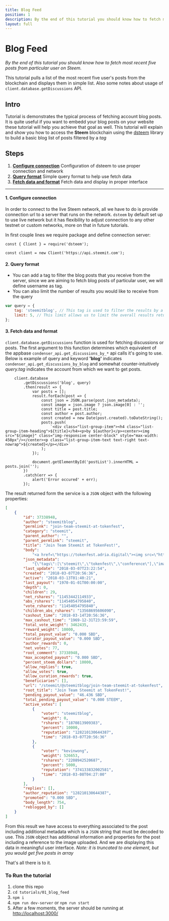 ```yaml
---
title: Blog Feed
position: 1
description: By the end of this tutorial you should know how to fetch most recent five posts from particular user on Steem
layout: full
---
```

# Blog Feed

_By the end of this tutorial you should know how to fetch most recent five posts from particular user on Steem._

This tutorial pulls a list of the most recent five user's posts from the blockchain and displays them in simple list. Also some notes about usage of `client.database.getDiscussions` API.

## Intro

Tutorial is demonstrates the typical process of fetching account blog posts. It is quite useful if you want to embedd your blog posts on your website these tutorial will help you achieve that goal as well. This tutorial will explain and show you how to access the **Steem** blockchain using the [dsteem](https://github.com/jnordberg/dsteem) library to build a basic blog list of posts filtered by a _tag_

## Steps

1.  [**Configure connection**](#Configure-connection) Configuration of dsteem to use proper connection and network
1.  [**Query format**](#Query-format) Simple query format to help use fetch data
1.  [**Fetch data and format**](#Fetch-data-and-format) Fetch data and display in proper interface

---

#### 1. Configure connection<a name="Configure-connection"></a>

In order to connect to the live Steem network, all we have to do is provide connection url to a server that runs on the network. `dsteem` by default set up to use live network but it has flexibility to adjust connection to any other testnet or custom networks, more on that in future tutorials.

In first couple lines we require package and define connection server:

```
const { Client } = require('dsteem');

const client = new Client('https://api.steemit.com');
```

#### 2. Query format<a name="Query-format"></a>

*   You can add a tag to filter the blog posts that you receive from the server, since we are aiming to fetch blog posts of particular user, we will define username as tag.
*   You can also limit the number of results you would like to receive from the query

```javascript
var query = {
    tag: 'steemitblog', // This tag is used to filter the results by a specific post tag
    limit: 5, // This limit allows us to limit the overall results returned to 5
};
```

#### 3. Fetch data and format<a name="Fetch-data-and-format"></a>

`client.database.getDiscussions` function is used for fetching discussions or posts. The first argument to this function determines which equivalent of the appbase `condenser_api.get_discussions_by_*` api calls it's going to use.  Below is example of query and keyword **'blog'** indicates `condenser_api.get_discussions_by_blog` and somewhat counter-intuitively _query.tag_ indicates the account from which we want to get posts.

```
    client.database
        .getDiscussions('blog', query)
        .then(result => {
            var posts = [];
            result.forEach(post => {
                const json = JSON.parse(post.json_metadata);
                const image = json.image ? json.image[0] : '';
                const title = post.title;
                const author = post.author;
                const created = new Date(post.created).toDateString();
                posts.push(
                    `<div class="list-group-item"><h4 class="list-group-item-heading">${title}</h4><p>by ${author}</p><center><img src="${image}" class="img-responsive center-block" style="max-width: 450px"/></center><p class="list-group-item-text text-right text-nowrap">${created}</p></div>`
                );
            });

            document.getElementById('postList').innerHTML = posts.join('');
        })
        .catch(err => {
            alert('Error occured' + err);
        });
```

The result returned form the service is a `JSON` object with the following properties:

```json
[
    {
        "id": 37338948,
        "author": "steemitblog",
        "permlink": "join-team-steemit-at-tokenfest",
        "category": "steemit",
        "parent_author": "",
        "parent_permlink": "steemit",
        "title": "Join Team Steemit at TokenFest!",
        "body":
            "<a href=\"https://tokenfest.adria.digital\"><img src=\"https://i.imgur.com/fOScDIW.png\"/></a>\n\nHello Steemians! If you’d like to meet Team Steemit live-in-person, or are just interested in attending what promises to be a great blockchain conference, join us at <a href=\"https://tokenfest.adria.digital/\">TokenFest</a> in San Francisco from March 15th to 16th. \n\nSteemit CEO, Ned Scott, will be participating in a fireside chat alongside Steemit’s CTO, Harry Schmidt, as well as the creator of Utopian.io, Diego Pucci. Steemit will also be hosting the opening party on Thursday night and we’d certainly love to meet as many of you as possible IRL, so head on over to https://tokenfest.adria.digital/ and get your tickets while you can. \n\n*Team Steemit*",
        "json_metadata":
            "{\"tags\":[\"steemit\",\"tokenfest\",\"conference\"],\"image\":[\"https://i.imgur.com/fOScDIW.png\"],\"links\":[\"https://tokenfest.adria.digital\",\"https://tokenfest.adria.digital/\"],\"app\":\"steemit/0.1\",\"format\":\"markdown\"}",
        "last_update": "2018-03-07T23:22:54",
        "created": "2018-03-07T20:56:36",
        "active": "2018-03-13T01:40:21",
        "last_payout": "1970-01-01T00:00:00",
        "depth": 0,
        "children": 29,
        "net_rshares": "11453442114933",
        "abs_rshares": "11454054795840",
        "vote_rshares": "11454054795840",
        "children_abs_rshares": "13568695606090",
        "cashout_time": "2018-03-14T20:56:36",
        "max_cashout_time": "1969-12-31T23:59:59",
        "total_vote_weight": 3462435,
        "reward_weight": 10000,
        "total_payout_value": "0.000 SBD",
        "curator_payout_value": "0.000 SBD",
        "author_rewards": 0,
        "net_votes": 77,
        "root_comment": 37338948,
        "max_accepted_payout": "0.000 SBD",
        "percent_steem_dollars": 10000,
        "allow_replies": true,
        "allow_votes": true,
        "allow_curation_rewards": true,
        "beneficiaries": [],
        "url": "/steemit/@steemitblog/join-team-steemit-at-tokenfest",
        "root_title": "Join Team Steemit at TokenFest!",
        "pending_payout_value": "46.436 SBD",
        "total_pending_payout_value": "0.000 STEEM",
        "active_votes": [
            {
                "voter": "steemitblog",
                "weight": 0,
                "rshares": "1870813909383",
                "percent": 10000,
                "reputation": "128210130644387",
                "time": "2018-03-07T20:56:36"
            },
            {
                "voter": "kevinwong",
                "weight": 526653,
                "rshares": "2208942520687",
                "percent": 5000,
                "reputation": "374133832002581",
                "time": "2018-03-08T04:27:00"
            }
        ],
        "replies": [],
        "author_reputation": "128210130644387",
        "promoted": "0.000 SBD",
        "body_length": 754,
        "reblogged_by": []
    }
]
```

From this result we have access to everything associated to the post including additional metadata which is a `JSON` string that must be decoded to use. This `JSON` object has additional information and properties for the post including a reference to the image uploaded. And we are displaying this data in meaningful user interface. _Note: it is truncated to one element, but you would get five posts in array_

That's all there is to it.

### To Run the tutorial

1.  clone this repo
1.  `cd tutorials/01_blog_feed`
1.  `npm i`
1.  `npm run dev-server` or `npm run start`
1.  After a few moments, the server should be running at [http://localhost:3000/](http://localhost:3000/)
